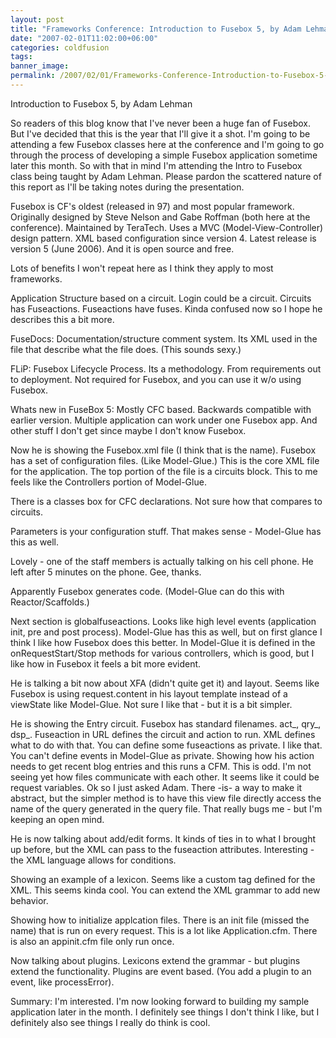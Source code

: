 ```yaml
---
layout: post
title: "Frameworks Conference: Introduction to Fusebox 5, by Adam Lehman"
date: "2007-02-01T11:02:00+06:00"
categories: coldfusion 
tags: 
banner_image: 
permalink: /2007/02/01/Frameworks-Conference-Introduction-to-Fusebox-5-by-Adam-Lehman
---
```


Introduction to Fusebox 5, by Adam Lehman

So readers of this blog know that I've never been a huge fan of Fusebox. But I've decided that this is the year that I'll give it a shot. I'm going to be attending a few Fusebox classes here at the conference and I'm going to go through the process of developing a simple Fusebox application sometime later this month. So with that in mind I'm attending the Intro to Fusebox class being taught by Adam Lehman. Please pardon the scattered nature of this report as I'll be taking notes during the presentation.
<!--more-->
Fusebox is CF's oldest (released in 97) and most popular framework. Originally designed by Steve Nelson and Gabe Roffman (both here at the conference). Maintained by TeraTech. Uses a MVC (Model-View-Controller) design pattern. XML based configuration since version 4. Latest release is version 5 (June 2006). And it is open source and free.

Lots of benefits I won't repeat here as I think they apply to most frameworks.

Application Structure based on a circuit. Login could be a circuit. Circuits has Fuseactions. Fuseactions have fuses. Kinda confused now so I hope he describes this a bit more.

FuseDocs: Documentation/structure comment system. Its XML used in the file that describe what the file does. (This sounds sexy.)

FLiP: Fusebox Lifecycle Process. Its a methodology. From requirements out to deployment. Not required for Fusebox, and you can use it w/o using Fusebox. 

Whats new in FuseBox 5: Mostly CFC based. Backwards compatible with earlier version. Multiple application can work under one Fusebox app. And other stuff I don't get since maybe I don't know Fusebox. 

Now he is showing the Fusebox.xml file (I think that is the name). Fusebox has a set of configuration files. (Like Model-Glue.) This is the core XML file for the application. The top portion of the file is a circuits block. This to me feels like the Controllers portion of Model-Glue. 

There is a classes box for CFC declarations. Not sure how that compares to circuits.

Parameters is your configuration stuff. That makes sense - Model-Glue has this as well. 

Lovely - one of the staff members is actually talking on his cell phone. He left after 5 minutes on the phone. Gee, thanks.

Apparently Fusebox generates code. (Model-Glue can do this with Reactor/Scaffolds.) 

Next section is globalfuseactions. Looks like high level events (application init, pre and post process). Model-Glue has this as well, but on first glance I think I like how Fusebox does this better. In Model-Glue it is defined in the onRequestStart/Stop methods for various controllers, which is good, but I like how in Fusebox it feels a bit more evident. 

He is talking a bit now about XFA (didn't quite get it) and layout. Seems like Fusebox is using request.content in his layout template instead of a viewState like Model-Glue. Not sure I like that - but it is a bit simpler.

He is showing the Entry circuit. Fusebox has standard filenames. act_, qry_, dsp_. Fuseaction in URL defines the circuit and action to run. XML defines what to do with that. You can define some fuseactions as private. I like that. You can't define events in Model-Glue as private. Showing how his action needs to get recent blog entries and this runs a CFM. This is odd. I'm not seeing yet how files communicate with each other. It seems like it could be request variables. Ok so I just asked Adam. There -is- a way to make it abstract, but the simpler method is to have this view file directly access the name of the query generated in the query file. That really bugs me - but I'm keeping an open mind.

He is now talking about add/edit forms. It kinds of ties in to what I brought up before, but the XML can pass to the fuseaction attributes. Interesting - the XML language allows for conditions. 

Showing an example of a lexicon. Seems like a custom tag defined for the XML. This seems kinda cool. You can extend the XML grammar to add new behavior. 

Showing how to initialize applcation files. There is an init file (missed the name) that is run on every request. This is a lot like Application.cfm. There is also an appinit.cfm file only run once. 

Now talking about plugins. Lexicons extend the grammar - but plugins extend the functionality. Plugins are event based. (You add a plugin to an event, like processError). 

Summary: I'm interested. I'm now looking forward to building my sample application later in the month. I definitely see things I don't think I like, but I definitely also see things I really do think is cool.